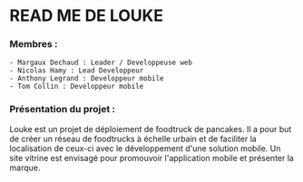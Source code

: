 # READ ME DE LOUKE

### Membres :
    - Margaux Dechaud : Leader / Developpeuse web
    - Nicolas Hamy : Lead Developpeur
    - Anthony Legrand : Developpeur mobile
    - Tom Collin : Developpeur mobile


### Présentation du projet :

Louke est un projet de déploiement de foodtruck de pancakes. 
Il a pour but de créer un réseau de foodtrucks à échelle urbain et de faciliter la localisation de ceux-ci avec le développement
d'une solution mobile.
Un site vitrine est envisagé pour promouvoir l'application mobile et présenter la marque.

